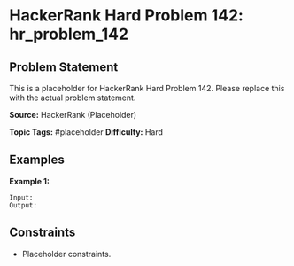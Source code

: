# HackerRank Hard Problem 142: hr_problem_142

## Problem Statement

This is a placeholder for HackerRank Hard Problem 142.
Please replace this with the actual problem statement.

**Source:** HackerRank (Placeholder)

**Topic Tags:** #placeholder
**Difficulty:** Hard

## Examples

**Example 1:**

```
Input:
Output:
```

## Constraints

- Placeholder constraints.

